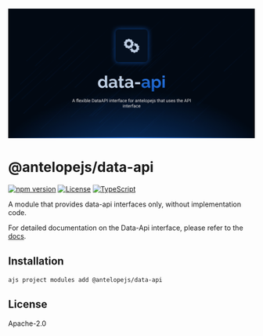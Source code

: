 ![Data API](.github/social-card.png)

# @antelopejs/data-api

[![npm version](https://img.shields.io/npm/v/@antelopejs/data-api.svg)](https://www.npmjs.com/package/@antelopejs/data-api)
[![License](https://img.shields.io/badge/license-Apache--2.0-blue.svg)](https://opensource.org/licenses/Apache-2.0)
[![TypeScript](https://img.shields.io/badge/TypeScript-5.0-blue)](https://www.typescriptlang.org/)

A module that provides data-api interfaces only, without implementation code.

For detailed documentation on the Data-Api interface, please refer to the [docs](https://github.com/AntelopeJS/interface-data-api).

## Installation

```bash
ajs project modules add @antelopejs/data-api
```

## License

Apache-2.0
